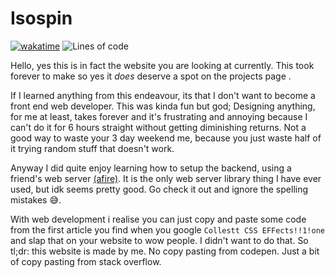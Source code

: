 # Isospin

[![wakatime](https://wakatime.com/badge/user/4b6581a3-5d2c-4e5d-9be1-63e7bb07270d/project/7867fba2-41b6-4e7c-9f9b-c37d18db6a65.svg)](https://wakatime.com/badge/user/4b6581a3-5d2c-4e5d-9be1-63e7bb07270d/project/7867fba2-41b6-4e7c-9f9b-c37d18db6a65) ![Lines of code](https://img.shields.io/tokei/lines/github/aspiringLich/isospin)

Hello, yes this is in fact the website you are looking at currently. This took forever to make so yes it *does* deserve a spot on the projects page . 

If I learned anything from this endeavour, its that I don't want to become a front end web developer. This was kinda fun but god; Designing anything, for me at least, takes forever and it's frustrating and annoying because I can't do it for 6 hours straight without getting diminishing returns. Not a good way to waste your 3 day weekend me, because you just waste half of it trying random stuff that doesn't work.

Anyway I did quite enjoy learning how to setup the backend, using a friend's web server [(afire)](https://github.com/Basicprogrammer10/afire). It is the only web server library thing I have ever used, but idk seems pretty good. Go check it out and ignore the spelling mistakes :sweat_smile:.

With web development i realise you can just copy and paste some code from the first article you find when you google `Collestt CSS EFFects!!1!one` and slap that on your website to wow people. I didn't want to do that. So tl;dr: this website is made by me. No copy pasting from codepen. Just a bit of copy pasting from stack overflow.